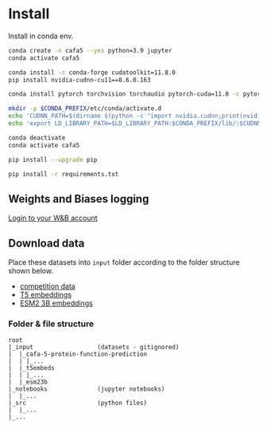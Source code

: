 # Install

Install in conda env.

```bash
conda create -n cafa5 --yes python=3.9 jupyter
conda activate cafa5

conda install -c conda-forge cudatoolkit=11.8.0
pip install nvidia-cudnn-cu11==8.6.0.163

conda install pytorch torchvision torchaudio pytorch-cuda=11.8 -c pytorch -c nvidia

mkdir -p $CONDA_PREFIX/etc/conda/activate.d
echo 'CUDNN_PATH=$(dirname $(python -c "import nvidia.cudnn;print(nvidia.cudnn.__file__)"))' >> $CONDA_PREFIX/etc/conda/activate.d/env_vars.sh
echo 'export LD_LIBRARY_PATH=$LD_LIBRARY_PATH:$CONDA_PREFIX/lib/:$CUDNN_PATH/lib' >> $CONDA_PREFIX/etc/conda/activate.d/env_vars.sh

conda deactivate
conda activate cafa5

pip install --upgrade pip

pip install -r requirements.txt

```

## Weights and Biases logging

[Login to your W&B account](https://docs.wandb.ai/quickstart)

## Download data

Place these datasets into `input` folder according to the folder structure shown below.  

- [competition data](https://www.kaggle.com/competitions/cafa-5-protein-function-prediction/data) 
- [T5 embeddings](https://www.kaggle.com/datasets/sergeifironov/t5embeds)
- [ESM2 3B embeddings](https://www.kaggle.com/datasets/andreylalaley/4637427)


### Folder & file structure
```
root
|_input                  (datasets - gitignored)
|  |_cafa-5-protein-function-prediction
|  | |_...
|  |_t5embeds
|  | |_...
|  |_esm23b
|_notebooks              (jupyter notebooks)
|  |_...
|_src                    (python files)
|  |_...
|_...
```